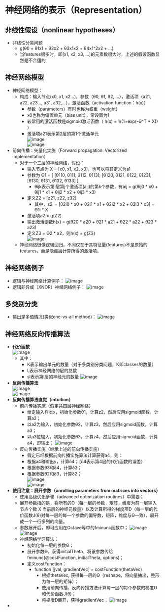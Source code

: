 # 神经网络的表示（Representation）
## 非线性假设（nonlinear hypotheses）
  + 非线性分类问题
    + g(θ0 + θ1x1 + θ2x2 + θ3x1x2 + θ4x1^2x2 + ...)
    + 当features很多时，即[x1, x2, x3, ...]的元素数很大时，上述的假设函数显然是不合适的
## 神经网络模型
  + 神经网络模型：
    + 构成：输入节点(x0, x1, x2...)，参数（θ0, θ1, θ2, ...），激活项（a21, a22, a23..., a31, a32,...），激活函数（activation function：h(x)）
      + 参数（parameters）有时也称为权重（weight）
      + x0也称为偏置单元（bias unit），常设置为1
      + 较常用的激活函数是sigmoid激活函数（ h(x) = 1/(1+exp(-Θ^T * X)) ）
      + 激活项a21表示第2层的第1个激活单元  
    ![image](https://github.com/Ryan-Chuang/DL_IMGS/blob/master/%E7%A5%9E%E7%BB%8F%E7%BD%91%E7%BB%9C1.png)  
    ![image](https://github.com/Ryan-Chuang/DL_IMGS/blob/master/%E7%A5%9E%E7%BB%8F%E7%BD%91%E7%BB%9C2.png)
  + 前向传播：矢量化实施（Forward propagation: Vectorized implementation）
    + 对于一个三层的神经网络，假设：
      + 输入节点为 X = [x0, x1, x2, x3]，也可以将其定义为a1
      + 参数为 Θ1 = [ [θ110, θ111, θ112, θ113]; [θ120, θ121, θ122, θ123]; [θ130, θ131, θ132, θ133] ]
        + θijk表示第i层第j个激活项(aij)的第k个参数，有aij = g(θij0 * x0 + θij1 * x1 + θij2 * x2 + θij3 * x3)
      + 定义Z2 = [z21, z22, z32]
        + 其中，z2i = [θ2i0 * x0 + θ2i1 * x1 + θ2i2 * x2 + θ2i3 * x3] = Θ1i * X
      + 激活项a2 = g(Z2)
      + 输出激活函数h(x) = g(θ20 * a20 + θ21 * a21 + θ22 * a22 + θ23 * a23) 
      + 定义Z3 = Θ2 * a2，则h(x) = g(Z3)  
      ![image](https://github.com/Ryan-Chuang/DL_IMGS/blob/master/%E5%89%8D%E5%90%91%E4%BC%A0%E6%92%AD.png)
    + 神经网络很像逻辑回归，不同仅在于其特征量(features)不是原始的features，而是隐藏层计算所得的激活项。
## 神经网络例子
  + 逻辑与神经网络计算例子：
  ![image](https://github.com/Ryan-Chuang/DL_IMGS/blob/master/%E9%80%BB%E8%BE%91%E4%B8%8E%E7%A5%9E%E7%BB%8F%E7%BD%91%E7%BB%9C.png)
  + 逻辑非异或（XNOR）神经网络例子：
  ![image](https://github.com/Ryan-Chuang/DL_IMGS/blob/master/%E9%80%BB%E8%BE%91XNOR%E7%A5%9E%E7%BB%8F%E7%BD%91%E7%BB%9C.png)
## 多类别分类
  + 输出是多值情况(类似one-vs-all method)：
    ![image](https://github.com/Ryan-Chuang/DL_IMGS/blob/master/%E5%A4%9A%E7%B1%BB%E5%88%AB%E5%88%86%E7%B1%BB%E7%A5%9E%E7%BB%8F%E7%BD%91%E7%BB%9C%E9%97%AE%E9%A2%98.png)
## 神经网络反向传播算法
  + **代价函数**  
    ![image](https://github.com/Ryan-Chuang/DL_IMGS/blob/master/%E7%A5%9E%E7%BB%8F%E7%BD%91%E7%BB%9C%E4%BB%A3%E4%BB%B7%E5%87%BD%E6%95%B0.png)  
    + 其中：
      + K表示输出单元的数量（对于多类别分类问题，K即classes的数量）
      + L表示神经网络的层的总数
      + sl表示第l层的神经元的数量
    ![image](https://github.com/Ryan-Chuang/DL_IMGS/blob/master/%E5%88%86%E7%B1%BB%E7%A5%9E%E7%BB%8F%E7%BD%91%E7%BB%9C.png)
  + **反向传播算法**  
    ![image](https://github.com/Ryan-Chuang/DL_IMGS/blob/master/%E5%8F%8D%E5%90%91%E4%BC%A0%E6%92%AD%E7%AE%97%E6%B3%951.png)  
    ![image](https://github.com/Ryan-Chuang/DL_IMGS/blob/master/%E5%8F%8D%E5%90%91%E4%BC%A0%E6%92%AD%E7%AE%97%E6%B3%952.png)  
  + **反向传播算法直觉（intuition）**
    + 前向传播实施（假定共四层神经网络）
      + 给定输入样本x，初始化参数θ1，计算z2，然后应用sigmoid函数，计算a2；
      + 以a2为输入，初始化参数θ2，计算z3，然后应用sigmoid函数，计算a3；
      + 以a3位输入，初始化参数θ3，计算z4，然后应用sigmoid函数，计算a4，即输出；
      ![image](https://github.com/Ryan-Chuang/DL_IMGS/blob/master/%E5%89%8D%E5%90%91%E4%BC%A0%E6%92%AD%E5%AE%9E%E6%96%BD.png)
    + 反向传播实施（继承上述的前向传播实施）
      + 假定已经根据前向传播实施算法计算获得a4，则：
      + 根据a4和输出y，计算δ4；（δ4表示第4层的代价函数的误差）
      + 根据参数θ3和δ4，计算δ3；
      + 根据参数θ2和δ3，计算δ2；  
      ![image](https://github.com/Ryan-Chuang/DL_IMGS/blob/master/%E5%8F%8D%E5%90%91%E4%BC%A0%E6%92%AD%E5%9C%A8%E5%81%9A%E4%BB%80%E4%B9%88.png)  
      ![image](https://github.com/Ryan-Chuang/DL_IMGS/blob/master/%E5%8F%8D%E5%90%91%E4%BC%A0%E6%92%AD%E5%AE%9E%E6%96%BD%E7%BB%86%E8%8A%82.png)  
  + **使用注意：展开参数（unrolling parameters from matrices into vectors）**  
    + 使用高级优化步骤（advanced optimization routines）中需要；
    + 展开参数指的是，将所有的Θ（每一层的参数，矩阵，维度为前一层输入节点个数 X 当前层的神经元数量）以及计算所得的梯度项D（每一层的代价函数J(θ)对每一层的每一个参数的偏导数，矩阵，维度与Θ一致），展开成一个一行多列的向量。
    + 参数展开后，即可应用在Octave等中的fminunc函数中；
    ![image](https://github.com/Ryan-Chuang/DL_IMGS/blob/master/%E7%A5%9E%E7%BB%8F%E7%BD%91%E7%BB%9C%E9%AB%98%E7%BA%A7%E4%BC%98%E5%8C%96%E7%AE%97%E6%B3%95Octave.png)
    ![image](https://github.com/Ryan-Chuang/DL_IMGS/blob/master/%E5%8F%82%E6%95%B0%E5%B1%95%E5%BC%80.png)
    + 神经网络学习算法：
      + 初始化每一层的参数Θ；
      + 展开参数Θ，获得initialTheta，将该参数传给fminunc(@costFunction, initialTheta, options)；
      + 定义costFunction：
        + function [jval, gradientVec] = costFunction(thetaVec)
          + 根据thetaVec, 获得每一层的Θ（reshape，将向量抽出，整形为每一层的矩阵）；
          + 使用前向传播、反向传播方法计算每一层的每个参数的梯度D和代价函数J(θ)；
          + 将梯度D展开，获得gradientVec；
      ![image](https://github.com/Ryan-Chuang/DL_IMGS/blob/master/%E7%A5%9E%E7%BB%8F%E7%BD%91%E7%BB%9C%E5%AD%A6%E4%B9%A0%E7%AE%97%E6%B3%95.png)
  + 
